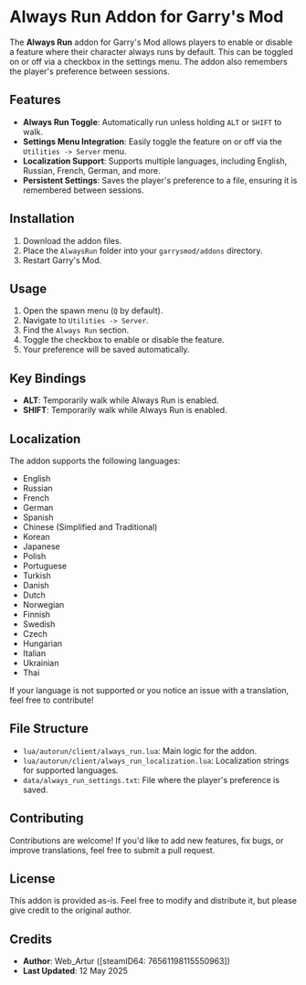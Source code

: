 # Always Run Addon for Garry's Mod

The **Always Run** addon for Garry's Mod allows players to enable or disable a feature where their character always runs by default. This can be toggled on or off via a checkbox in the settings menu. The addon also remembers the player's preference between sessions.

## Features
- **Always Run Toggle**: Automatically run unless holding `ALT` or `SHIFT` to walk.
- **Settings Menu Integration**: Easily toggle the feature on or off via the `Utilities -> Server` menu.
- **Localization Support**: Supports multiple languages, including English, Russian, French, German, and more.
- **Persistent Settings**: Saves the player's preference to a file, ensuring it is remembered between sessions.

## Installation
1. Download the addon files.
2. Place the `AlwaysRun` folder into your `garrysmod/addons` directory.
3. Restart Garry's Mod.

## Usage
1. Open the spawn menu (`Q` by default).
2. Navigate to `Utilities -> Server`.
3. Find the `Always Run` section.
4. Toggle the checkbox to enable or disable the feature.
5. Your preference will be saved automatically.

## Key Bindings
- **ALT**: Temporarily walk while Always Run is enabled.
- **SHIFT**: Temporarily walk while Always Run is enabled.

## Localization
The addon supports the following languages:
- English
- Russian
- French
- German
- Spanish
- Chinese (Simplified and Traditional)
- Korean
- Japanese
- Polish
- Portuguese
- Turkish
- Danish
- Dutch
- Norwegian
- Finnish
- Swedish
- Czech
- Hungarian
- Italian
- Ukrainian
- Thai

If your language is not supported or you notice an issue with a translation, feel free to contribute!

## File Structure
- `lua/autorun/client/always_run.lua`: Main logic for the addon.
- `lua/autorun/client/always_run_localization.lua`: Localization strings for supported languages.
- `data/always_run_settings.txt`: File where the player's preference is saved.

## Contributing
Contributions are welcome! If you'd like to add new features, fix bugs, or improve translations, feel free to submit a pull request.

## License
This addon is provided as-is. Feel free to modify and distribute it, but please give credit to the original author.

## Credits
- **Author**: Web_Artur ([steamID64: 76561198115550963])
- **Last Updated**: 12 May 2025